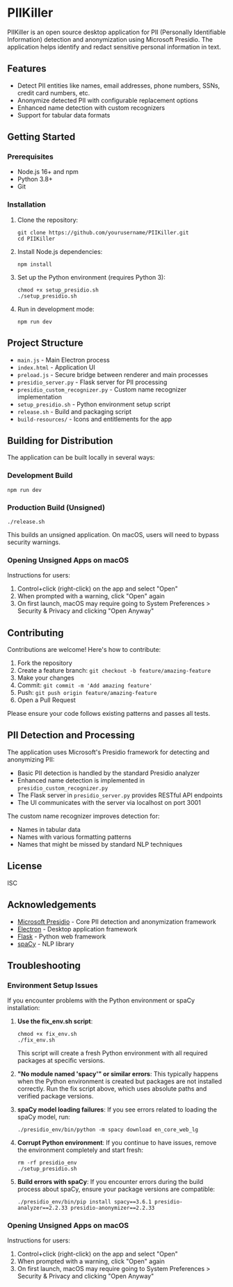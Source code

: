 # PIIKiller

PIIKiller is an open source desktop application for PII (Personally Identifiable Information) detection and anonymization using Microsoft Presidio. The application helps identify and redact sensitive personal information in text.

## Features

- Detect PII entities like names, email addresses, phone numbers, SSNs, credit card numbers, etc.
- Anonymize detected PII with configurable replacement options
- Enhanced name detection with custom recognizers
- Support for tabular data formats

## Getting Started

### Prerequisites

- Node.js 16+ and npm
- Python 3.8+
- Git

### Installation

1. Clone the repository:
   ```
   git clone https://github.com/yourusername/PIIKiller.git
   cd PIIKiller
   ```

2. Install Node.js dependencies:
   ```
   npm install
   ```

3. Set up the Python environment (requires Python 3):
   ```
   chmod +x setup_presidio.sh
   ./setup_presidio.sh
   ```

4. Run in development mode:
   ```
   npm run dev
   ```

## Project Structure

- `main.js` - Main Electron process
- `index.html` - Application UI
- `preload.js` - Secure bridge between renderer and main processes
- `presidio_server.py` - Flask server for PII processing
- `presidio_custom_recognizer.py` - Custom name recognizer implementation
- `setup_presidio.sh` - Python environment setup script
- `release.sh` - Build and packaging script
- `build-resources/` - Icons and entitlements for the app

## Building for Distribution

The application can be built locally in several ways:

### Development Build

```
npm run dev
```

### Production Build (Unsigned)

```
./release.sh
```

This builds an unsigned application. On macOS, users will need to bypass security warnings.

### Opening Unsigned Apps on macOS

Instructions for users:
1. Control+click (right-click) on the app and select "Open"
2. When prompted with a warning, click "Open" again
3. On first launch, macOS may require going to System Preferences > Security & Privacy and clicking "Open Anyway"

## Contributing

Contributions are welcome! Here's how to contribute:

1. Fork the repository
2. Create a feature branch: `git checkout -b feature/amazing-feature`
3. Make your changes
4. Commit: `git commit -m 'Add amazing feature'`
5. Push: `git push origin feature/amazing-feature`
6. Open a Pull Request

Please ensure your code follows existing patterns and passes all tests.

## PII Detection and Processing

The application uses Microsoft's Presidio framework for detecting and anonymizing PII:

- Basic PII detection is handled by the standard Presidio analyzer
- Enhanced name detection is implemented in `presidio_custom_recognizer.py`
- The Flask server in `presidio_server.py` provides RESTful API endpoints
- The UI communicates with the server via localhost on port 3001

The custom name recognizer improves detection for:
- Names in tabular data
- Names with various formatting patterns
- Names that might be missed by standard NLP techniques

## License

ISC

## Acknowledgements

- [Microsoft Presidio](https://github.com/microsoft/presidio) - Core PII detection and anonymization framework
- [Electron](https://www.electronjs.org/) - Desktop application framework
- [Flask](https://flask.palletsprojects.com/) - Python web framework
- [spaCy](https://spacy.io/) - NLP library

## Troubleshooting

### Environment Setup Issues

If you encounter problems with the Python environment or spaCy installation:

1. **Use the fix_env.sh script**:
   ```
   chmod +x fix_env.sh
   ./fix_env.sh
   ```
   This script will create a fresh Python environment with all required packages at specific versions.

2. **"No module named 'spacy'" or similar errors**:
   This typically happens when the Python environment is created but packages are not installed correctly.
   Run the fix script above, which uses absolute paths and verified package versions.

3. **spaCy model loading failures**:
   If you see errors related to loading the spaCy model, run:
   ```
   ./presidio_env/bin/python -m spacy download en_core_web_lg
   ```

4. **Corrupt Python environment**:
   If you continue to have issues, remove the environment completely and start fresh:
   ```
   rm -rf presidio_env
   ./setup_presidio.sh
   ```

5. **Build errors with spaCy**:
   If you encounter errors during the build process about spaCy, ensure your package versions are compatible:
   ```
   ./presidio_env/bin/pip install spacy==3.6.1 presidio-analyzer==2.2.33 presidio-anonymizer==2.2.33
   ```

### Opening Unsigned Apps on macOS

Instructions for users:
1. Control+click (right-click) on the app and select "Open"
2. When prompted with a warning, click "Open" again
3. On first launch, macOS may require going to System Preferences > Security & Privacy and clicking "Open Anyway" 